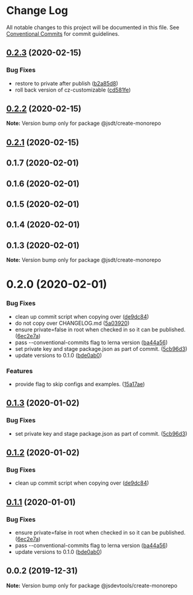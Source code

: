 # Change Log

All notable changes to this project will be documented in this file.
See [Conventional Commits](https://conventionalcommits.org) for commit guidelines.

## [0.2.3](https://github.com/jsdevtools/monorepo-template/compare/@jsdt/create-monorepo@0.2.2...@jsdt/create-monorepo@0.2.3) (2020-02-15)


### Bug Fixes

* restore to private after publish ([b2a85d8](https://github.com/jsdevtools/monorepo-template/commit/b2a85d83ff97590cfbee0e3a3aa2757b8a9ab876))
* roll back version of cz-customizable ([cd581fe](https://github.com/jsdevtools/monorepo-template/commit/cd581fe24fff209fbdde0ee5c5eff0af9c2fef56))





## [0.2.2](https://github.com/jsdevtools/monorepo-template/compare/@jsdt/create-monorepo@0.2.1...@jsdt/create-monorepo@0.2.2) (2020-02-15)

**Note:** Version bump only for package @jsdt/create-monorepo





## [0.2.1](https://github.com/jsdevtools/monorepo-template/compare/@jsdt/create-monorepo@0.2.0...@jsdt/create-monorepo@0.2.1) (2020-02-15)



## 0.1.7 (2020-02-01)



## 0.1.6 (2020-02-01)



## 0.1.5 (2020-02-01)



## 0.1.4 (2020-02-01)



## 0.1.3 (2020-02-01)

**Note:** Version bump only for package @jsdt/create-monorepo





# 0.2.0 (2020-02-01)


### Bug Fixes

* clean up commit script when copying over ([de9dc84](https://github.com/jsdevtools/monorepo-template/commit/de9dc84))
* do not copy over CHANGELOG.md ([5a03920](https://github.com/jsdevtools/monorepo-template/commit/5a03920))
* ensure private=false in root when checked in so it can be published. ([6ec2e7a](https://github.com/jsdevtools/monorepo-template/commit/6ec2e7a))
* pass --conventional-commits flag to lerna version ([ba44a56](https://github.com/jsdevtools/monorepo-template/commit/ba44a56))
* set private key and stage package.json as part of commit. ([5cb96d3](https://github.com/jsdevtools/monorepo-template/commit/5cb96d3))
* update versions to 0.1.0 ([bde0ab0](https://github.com/jsdevtools/monorepo-template/commit/bde0ab0))


### Features

* provide flag to skip configs and examples. ([15a17ae](https://github.com/jsdevtools/monorepo-template/commit/15a17ae))





## [0.1.3](https://github.com/jsdevtools/monorepo-template/compare/@jsdevtools/create-monorepo@0.1.2...@jsdevtools/create-monorepo@0.1.3) (2020-01-02)


### Bug Fixes

* set private key and stage package.json as part of commit. ([5cb96d3](https://github.com/jsdevtools/monorepo-template/commit/5cb96d3acabe020164d1ffba52267829fd1e22fa))





## [0.1.2](https://github.com/jsdevtools/monorepo-template/compare/@jsdevtools/create-monorepo@0.1.1...@jsdevtools/create-monorepo@0.1.2) (2020-01-02)


### Bug Fixes

* clean up commit script when copying over ([de9dc84](https://github.com/jsdevtools/monorepo-template/commit/de9dc84e7c8ad34aa7d2c5b99ee639c6c689a393))





## [0.1.1](https://github.com/jsdevtools/monorepo-template/compare/@jsdevtools/create-monorepo@0.0.2...@jsdevtools/create-monorepo@0.1.1) (2020-01-01)


### Bug Fixes

* ensure private=false in root when checked in so it can be published. ([6ec2e7a](https://github.com/jsdevtools/monorepo-template/commit/6ec2e7a4ddd45c1d98787a6cd9190a43b53d0342))
* pass --conventional-commits flag to lerna version ([ba44a56](https://github.com/jsdevtools/monorepo-template/commit/ba44a56c18f54d984cca2b96bc3737e0bf5bf406))
* update versions to 0.1.0 ([bde0ab0](https://github.com/jsdevtools/monorepo-template/commit/bde0ab0b8db2f88f37202a18670c7b86efc40453))





## 0.0.2 (2019-12-31)

**Note:** Version bump only for package @jsdevtools/create-monorepo

